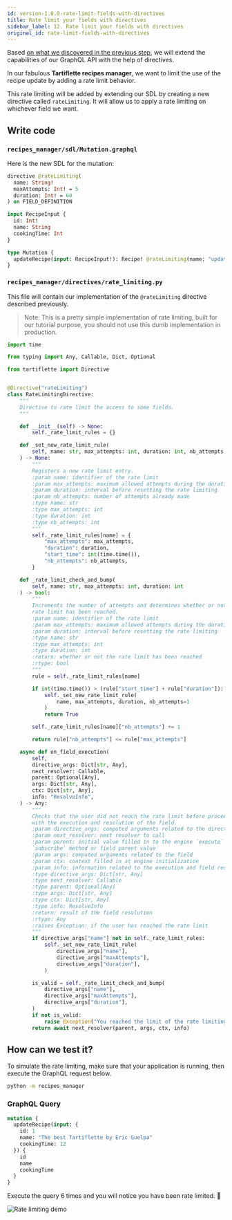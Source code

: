 ```yaml
---
id: version-1.0.0-rate-limit-fields-with-directives
title: Rate limit your fields with directives
sidebar_label: 12. Rate limit your fields with directives
original_id: rate-limit-fields-with-directives
---
```


Based [on what we discovered in the previous step](./extend-with-directives.md), we will extend the capabilities of our GraphQL API with the help of directives.

In our fabulous **Tartiflette recipes manager**, we want to limit the use of the recipe update by adding a rate limit behavior.

This rate limiting will be added by extending our SDL by creating a new directive called `rateLimiting`. It will allow us to apply a rate limiting on whichever field we want.

## Write code

### `recipes_manager/sdl/Mutation.graphql`

Here is the new SDL for the mutation:
```graphql
directive @rateLimiting(
  name: String!
  maxAttempts: Int! = 5
  duration: Int! = 60
) on FIELD_DEFINITION

input RecipeInput {
  id: Int!
  name: String
  cookingTime: Int
}

type Mutation {
  updateRecipe(input: RecipeInput!): Recipe! @rateLimiting(name: "update_recipe")
}
```

### `recipes_manager/directives/rate_limiting.py`

This file will contain our implementation of the `@rateLimiting` directive described previously.

> Note: This is a pretty simple implementation of rate limiting, built for our tutorial purpose, you should not use this dumb implementation in production.

```python
import time

from typing import Any, Callable, Dict, Optional

from tartiflette import Directive


@Directive("rateLimiting")
class RateLimitingDirective:
    """
    Directive to rate limit the access to some fields.
    """

    def __init__(self) -> None:
        self._rate_limit_rules = {}

    def _set_new_rate_limit_rule(
        self, name: str, max_attempts: int, duration: int, nb_attempts: int = 0
    ) -> None:
        """
        Registers a new rate limit entry.
        :param name: identifier of the rate limit
        :param max_attempts: maximum allowed attempts during the duration
        :param duration: interval before resetting the rate limiting
        :param nb_attempts: number of attempts already made
        :type name: str
        :type max_attempts: int
        :type duration: int
        :type nb_attempts: int
        """
        self._rate_limit_rules[name] = {
            "max_attempts": max_attempts,
            "duration": duration,
            "start_time": int(time.time()),
            "nb_attempts": nb_attempts,
        }

    def _rate_limit_check_and_bump(
        self, name: str, max_attempts: int, duration: int
    ) -> bool:
        """
        Increments the number of attempts and determines whether or not the
        rate limit has been reached.
        :param name: identifier of the rate limit
        :param max_attempts: maximum allowed attempts during the duration
        :param duration: interval before resetting the rate limiting
        :type name: str
        :type max_attempts: int
        :type duration: int
        :return: whether or not the rate limit has been reached
        :rtype: bool
        """
        rule = self._rate_limit_rules[name]

        if int(time.time()) > (rule["start_time"] + rule["duration"]):
            self._set_new_rate_limit_rule(
                name, max_attempts, duration, nb_attempts=1
            )
            return True

        self._rate_limit_rules[name]["nb_attempts"] += 1

        return rule["nb_attempts"] <= rule["max_attempts"]

    async def on_field_execution(
        self,
        directive_args: Dict[str, Any],
        next_resolver: Callable,
        parent: Optional[Any],
        args: Dict[str, Any],
        ctx: Dict[str, Any],
        info: "ResolveInfo",
    ) -> Any:
        """
        Checks that the user did not reach the rate limit before proceeding
        with the execution and resolution of the field.
        :param directive_args: computed arguments related to the directive
        :param next_resolver: next resolver to call
        :param parent: initial value filled in to the engine `execute` or
        `subscribe` method or field parent value
        :param args: computed arguments related to the field
        :param ctx: context filled in at engine initialization
        :param info: information related to the execution and field resolution
        :type directive_args: Dict[str, Any]
        :type next_resolver: Callable
        :type parent: Optional[Any]
        :type args: Dict[str, Any]
        :type ctx: Dict[str, Any]
        :type info: ResolveInfo
        :return: result of the field resolution
        :rtype: Any
        :raises Exception: if the user has reached the rate limit
        """
        if directive_args["name"] not in self._rate_limit_rules:
            self._set_new_rate_limit_rule(
                directive_args["name"],
                directive_args["maxAttempts"],
                directive_args["duration"],
            )

        is_valid = self._rate_limit_check_and_bump(
            directive_args["name"],
            directive_args["maxAttempts"],
            directive_args["duration"],
        )
        if not is_valid:
            raise Exception("You reached the limit of the rate limiting")
        return await next_resolver(parent, args, ctx, info)
```

## How can we test it?

To simulate the rate limiting, make sure that your application is running, then execute the GraphQL request below.

```bash
python -m recipes_manager
```

### GraphQL Query

```graphql
mutation {
  updateRecipe(input: {
    id: 1
    name: "The best Tartiflette by Eric Guelpa"
    cookingTime: 12
  }) {
    id
    name
    cookingTime
  }
}
```

Execute the query 6 times and you will notice you have been rate limited. :tada:

![Rate limiting demo](/docs/assets/ratelimiting.gif)
